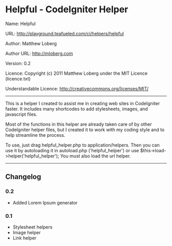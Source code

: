 # Helpful - CodeIgniter Helper

Name: Helpful

URL: http://playground.teafueled.com/ci/helpers/helpful

Author: Matthew Loberg

Author URL: http://mloberg.com

Version: 0.2

Licence: Copyright (c) 2011 Matthew Loberg under the MIT Licence (licence.txt)

Understandable Licence: http://creativecommons.org/licenses/MIT/

***

This is a helper I created to assist me in creating web sites in CodeIgniter faster.
It includes many shortcodes to add stylesheets, images, and javascript files.

Most of the functions in this helper are already taken care of by other CodeIgniter helper files,
but I created it to work with my coding style and to help streamline the process.

To use, just drag helpful_helper.php to application/helpers. Then you can use it by autoloading it in autoload.php ('helpful_helper') or use $this->load->helper('helpful_helper'); You must also load the url helper.

***

## Changelog

### 0.2

* Added Lorem Ipsum generator

### 0.1

* Stylesheet helpers
* Image helper
* Link helper